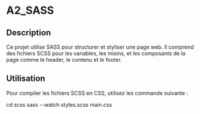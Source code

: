 # A2_SASS

## Description

Ce projet utilise SASS pour structurer et styliser une page web. Il comprend des fichiers SCSS pour les variables, les mixins, et les composants de la page comme le header, le contenu et le footer.

## Utilisation

Pour compiler les fichiers SCSS en CSS, utilisez les commande suivante :

cd scss
sass --watch styles.scss main.css

